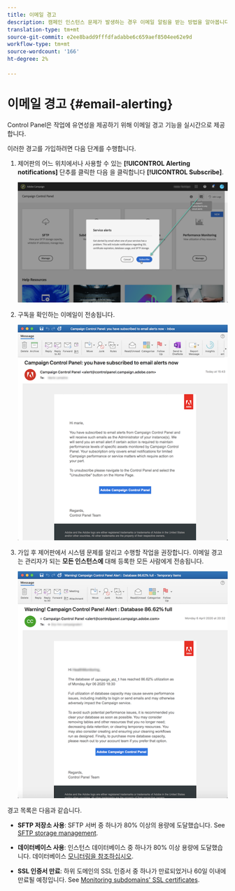 ```yaml
---
title: 이메일 경고
description: 캠페인 인스턴스 문제가 발생하는 경우 이메일 알림을 받는 방법을 알아봅니다.
translation-type: tm+mt
source-git-commit: e2ee8badd9fffdfadabbe6c659aef8504ee62e9d
workflow-type: tm+mt
source-wordcount: '166'
ht-degree: 2%

---
```



# 이메일 경고 {#email-alerting}

Control Panel은 작업에 유연성을 제공하기 위해 이메일 경고 기능을 실시간으로 제공합니다.

이러한 경고를 가입하려면 다음 단계를 수행합니다.

1. 제어판의 어느 위치에서나 사용할 수 있는 **[!UICONTROL Alerting notifications]** 단추를 클릭한 다음 을 클릭합니다 **[!UICONTROL Subscribe]**.

   ![](assets/subscribing.png)

1. 구독을 확인하는 이메일이 전송됩니다.

   ![](assets/email_subscription.png)

1. 가입 후 제어판에서 시스템 문제를 알리고 수행할 작업을 권장합니다. 이메일 경고는 관리자가 되는 **모든 인스턴스에** 대해 등록한 모든 사람에게 전송됩니다.

   ![](assets/alert_sample.png)


경고 목록은 다음과 같습니다.

* **SFTP 저장소 사용**: SFTP 서버 중 하나가 80% 이상의 용량에 도달했습니다. See [SFTP storage management](../../sftp/using/sftp-storage-management.md).

* **데이터베이스 사용**: 인스턴스 데이터베이스 중 하나가 80% 이상 용량에 도달했습니다. 데이터베이스 [모니터링을 참조하십시오](../../performance-monitoring/using/database-monitoring.md).

* **SSL 인증서 만료**: 하위 도메인의 SSL 인증서 중 하나가 만료되었거나 60일 이내에 만료될 예정입니다. See [Monitoring subdomains&#39; SSL certificates](../../subdomains-certificates/using/monitoring-ssl-certificates.md).

